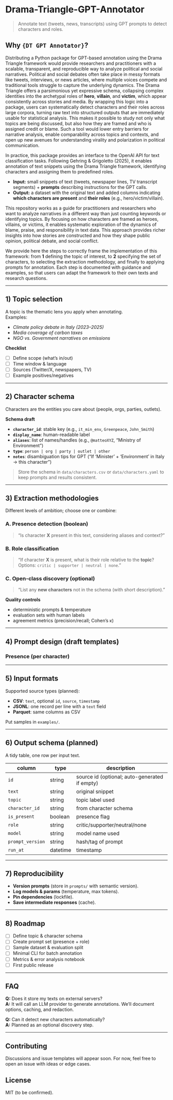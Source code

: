 # Drama-Triangle-GPT-Annotator
> Annotate text (tweets, news, transcripts) using GPT prompts to detect characters and roles.

## Why `{DT GPT Annotator}`?

Distributing a Python package for GPT-based annotation using the Drama Triangle framework would provide researchers and practitioners with a scalable, transparent, and reproducible way to analyze political and social narratives. Political and social debates often take place in messy formats like tweets, interviews, or news articles, where multiple voices compete and traditional tools struggle to capture the underlying dynamics. The Drama Triangle offers a parsimonious yet expressive schema, collapsing complex identities into the archetypal roles of **hero**, **villain**, and **victim**, which appear consistently across stories and media. By wrapping this logic into a package, users can systematically detect characters and their roles across large corpora, turning raw text into structured outputs that are immediately usable for statistical analysis. This makes it possible to study not only what topics are being discussed, but also how they are framed and who is assigned credit or blame. Such a tool would lower entry barriers for narrative analysis, enable comparability across topics and contexts, and open up new avenues for understanding virality and polarization in political communication.

In practice, this package provides an interface to the OpenAI API for text classification tasks. Following Gehring & Grigoletto (2025), it enables annotation of text snippets using the Drama Triangle framework, identifying characters and assigning them to predefined roles. 
- **Input:** small snippets of text (tweets, newspaper lines, TV transcript segments) + **prompts** describing instructions for the GPT calls.
- **Output:** a dataset with the original text and added columns indicating **which characters are present** and **their roles** (e.g., hero/victim/villain).

This repository works as a guide for practitioners and researchers who want to analyze narratives in a different way than just counting keywords or identifying topics. By focusing on how characters are framed as heroes, villains, or victims, it enables systematic exploration of the dynamics of blame, praise, and responsibility in text data. This approach provides richer insights into how stories are constructed and how they shape public opinion, political debate, and social conflict.

We provide here the steps to correctly frame the implementation of this framework: from **1** defining the topic of interest, to **2** specifying the set of characters, to selecting the extraction methodology, and finally to applying prompts for annotation. Each step is documented with guidance and examples, so that users can adapt the framework to their own texts and research questions.

---

## 1) Topic selection
A topic is the thematic lens you apply when annotating.  
Examples:
- *Climate policy debate in Italy (2023–2025)*
- *Media coverage of carbon taxes*
- *NGO vs. Government narratives on emissions*

**Checklist**
- [ ] Define scope (what’s in/out)  
- [ ] Time window & language  
- [ ] Sources (Twitter/X, newspapers, TV)  
- [ ] Example positives/negatives

---

## 2) Character schema
Characters are the entities you care about (people, orgs, parties, outlets).

**Schema draft**
- **`character_id`**: stable key (e.g., `it_min_env`, `Greenpeace`, `John_Smith`)  
- **`display_name`**: human-readable label  
- **`aliases`**: list of names/handles (e.g., `@matteoXYZ`, “Ministry of Environment”)  
- **`type`**: `person | org | party | outlet | other`  
- **`notes`**: disambiguation tips for GPT (“If ‘Minister’ + ‘Environment’ in Italy → this character”)  

> Store the schema in `data/characters.csv` or `data/characters.yaml` to keep prompts and results consistent.

---

## 3) Extraction methodologies
Different levels of ambition; choose one or combine:

### A. Presence detection (boolean)
> “Is character **X** present in this text, considering aliases and context?”

### B. Role classification
> “If character **X** is present, what is their role relative to the **topic**?  
> Options: `critic | supporter | neutral | none`.”

### C. Open-class discovery (optional)
> “List any **new characters** not in the schema (with short description).”

**Quality controls**
- deterministic prompts & temperature  
- evaluation sets with human labels  
- agreement metrics (precision/recall; Cohen’s κ)

---

## 4) Prompt design (draft templates)

### Presence (per character)


---

## 5) Input formats
Supported source types (planned):
- **CSV**: `text`, optional `id`, `source`, `timestamp`
- **JSONL**: one record per line with a `text` field
- **Parquet**: same columns as CSV

Put samples in `examples/`.

---

## 6) Output schema (planned)
A tidy table, one row per input text.

| column              | type     | description                                   |
|---------------------|----------|-----------------------------------------------|
| `id`                | string   | source id (optional; auto-generated if empty) |
| `text`              | string   | original snippet                              |
| `topic`             | string   | topic label used                              |
| `character_id`      | string   | from character schema                         |
| `is_present`        | boolean  | presence flag                                 |
| `role`              | string   | critic/supporter/neutral/none                 |
| `model`             | string   | model name used                               |
| `prompt_version`    | string   | hash/tag of prompt                            |
| `run_at`            | datetime | timestamp                                     |

---

## 7) Reproducibility
- **Version prompts** (store in `prompts/` with semantic version).  
- **Log models & params** (temperature, max tokens).  
- **Pin dependencies** (lockfile).  
- **Save intermediate responses** (cache).  

---

## 8) Roadmap
- [ ] Define topic & character schema  
- [ ] Create prompt set (presence + role)  
- [ ] Sample dataset & evaluation split  
- [ ] Minimal CLI for batch annotation  
- [ ] Metrics & error analysis notebook  
- [ ] First public release

---

## FAQ
**Q:** Does it store my texts on external servers?  
**A:** It will call an LLM provider to generate annotations. We’ll document options, caching, and redaction.

**Q:** Can it detect new characters automatically?  
**A:** Planned as an optional discovery step.

---

## Contributing
Discussions and issue templates will appear soon. For now, feel free to open an issue with ideas or edge cases.

## License
MIT (to be confirmed).

